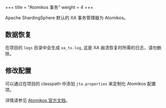 +++
title = "Atomikos 事务"
weight = 4
+++

Apache ShardingSphere 默认的 XA 事务管理器为 Atomikos。

## 数据恢复

在项目的 `logs` 目录中会生成 `xa_tx.log`, 这是 XA 崩溃恢复时所需的日志，请勿删除。

## 修改配置

可以通过在项目的 classpath 中添加 `jta.properties` 来定制化 Atomikos 配置项。

详情请参见 [Atomikos 官方文档](https://www.atomikos.com/Documentation/JtaProperties)。
